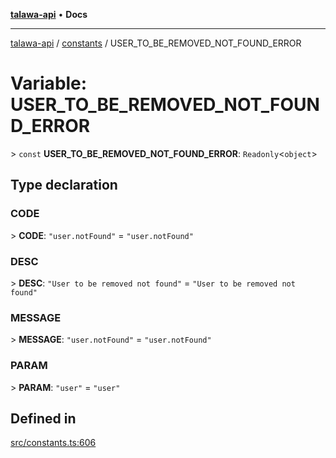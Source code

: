 [**talawa-api**](../../README.md) • **Docs**

***

[talawa-api](../../modules.md) / [constants](../README.md) / USER\_TO\_BE\_REMOVED\_NOT\_FOUND\_ERROR

# Variable: USER\_TO\_BE\_REMOVED\_NOT\_FOUND\_ERROR

\> `const` **USER\_TO\_BE\_REMOVED\_NOT\_FOUND\_ERROR**: `Readonly`\<`object`\>

## Type declaration

### CODE

\> **CODE**: `"user.notFound"` = `"user.notFound"`

### DESC

\> **DESC**: `"User to be removed not found"` = `"User to be removed not found"`

### MESSAGE

\> **MESSAGE**: `"user.notFound"` = `"user.notFound"`

### PARAM

\> **PARAM**: `"user"` = `"user"`

## Defined in

[src/constants.ts:606](https://github.com/PalisadoesFoundation/talawa-api/blob/4a88fe62b20ebda9653c55ae8d39d6c6fac8831f/src/constants.ts#L606)
